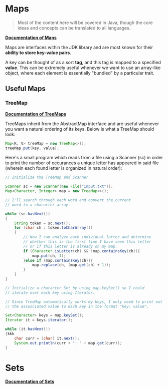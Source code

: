 # Maps
> Most of the content here will be covered in Java, though the core ideas and concepts
can be translated to all languages.

**[Documentation of Maps](https://docs.oracle.com/javase/8/docs/api/java/util/Map.html)**

Maps are interfaces within the JDK library and are most known for their **ability to
store key-value pairs**.

A key can be thought of as a sort **tag**, and this tag is mapped to a specified **value**.
This can be extremely useful whenever we want to use an array-like object, where each
element is essentially "bundled" by a particular trait.

## Useful Maps

### TreeMap
**[Documentation of TreeMaps](https://docs.oracle.com/javase/8/docs/api/java/util/TreeMap.html)**

TreeMaps inherit from the AbstractMap interface and are useful whenever you want a
natural ordering of its keys. Below is what a TreeMap should look:

```Java
Map<K, V> treeMap = new TreeMap<>();
treeMap.put(key, value);
```

Here's a small program which reads from a file using a Scanner (sc) in order to print
the number of occurances a unique letter has appeared in said file (wherein
each found letter is organized in natural order):

```Java
// Initialize the TreeMap and Scanner

Scanner sc = new Scanner(new File("input.txt"));
Map<Character, Integer> map = new TreeMap<>();

// I'll search through each word and convert the current
// word to a character array.

while (sc.hasNext())
{
    String token = sc.next();
    for (char ch : token.toCharArray())
    {
        // Now I can analyze each individual letter and determine
        // whether this is the first time I have seen this letter
        // or if this letter is already on my map.
        if (Character.isLetter(ch) && !map.containsKey(ch)){
            map.put(ch, 1);
        }else if (map.containsKey(ch)){
            map.replace(ch, (map.get(ch) + 1));
        }
    }
}

// Initialize a character Set by using map.keySet() so I could 
// iterate over each key using Iterator. 

// Since TreeMap automatically sorts my keys, I only need to print out
// the assosciated value to each key in the format "key: value".

Set<Character> keys = map.keySet();
Iterator it = keys.iterator();

while (it.hasNext())
{kkk
    char curr = (char) it.next();
    System.out.println(curr + ": " + map.get(curr));
}
```

# Sets
**[Documentation of Sets](https://docs.oracle.com/javase/8/docs/api/java/util/Set.html)**
